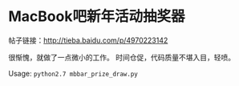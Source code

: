 # MacBook吧新年活动抽奖器

帖子链接：http://tieba.baidu.com/p/4970223142


很惭愧，就做了一点微小的工作。
时间仓促，代码质量不堪入目，轻喷。

Usage: `python2.7 mbbar_prize_draw.py`
